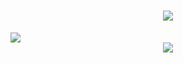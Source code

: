 <h1 align="center"> <a href="https://github.com/wyunan"> <img src="https://readme-typing-svg.herokuapp.com/?lines=路边飘的垃圾袋装着没人要的风~&center=true&size=27"> </a> </h1>

<div align="left"> <img src="https://github-readme-stats.vercel.app/api?username=wyunan&show_icons=true&theme=buefy" /> </div>

<div align="center"> <img src="https://activity-graph.herokuapp.com/graph?username=wyunan&theme=xcode" /> </div>

